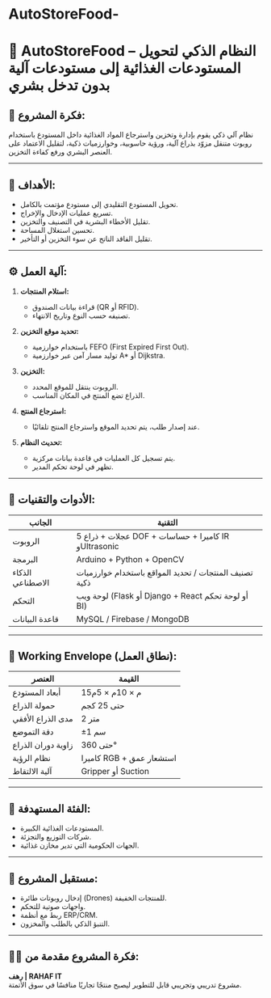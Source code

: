 # AutoStoreFood-

# 🤖 AutoStoreFood – النظام الذكي لتحويل المستودعات الغذائية إلى مستودعات آلية بدون تدخل بشري

## 🧠 فكرة المشروع:
نظام آلي ذكي يقوم بإدارة وتخزين واسترجاع المواد الغذائية داخل المستودع باستخدام روبوت متنقل مزوّد بذراع آلية، ورؤية حاسوبية، وخوارزميات ذكية، لتقليل الاعتماد على العنصر البشري ورفع كفاءة التخزين.

---

## 🎯 الأهداف:

- تحويل المستودع التقليدي إلى مستودع مؤتمت بالكامل.
- تسريع عمليات الإدخال والإخراج.
- تقليل الأخطاء البشرية في التصنيف والتخزين.
- تحسين استغلال المساحة.
- تقليل الفاقد الناتج عن سوء التخزين أو التأخير.

---

## ⚙️ آلية العمل:

1. **استلام المنتجات:**
   - قراءة بيانات الصندوق (QR أو RFID).
   - تصنيفه حسب النوع وتاريخ الانتهاء.

2. **تحديد موقع التخزين:**
   - باستخدام خوارزمية FEFO (First Expired First Out).
   - توليد مسار آمن عبر خوارزمية A* أو Dijkstra.

3. **التخزين:**
   - الروبوت ينتقل للموقع المحدد.
   - الذراع تضع المنتج في المكان المناسب.

4. **استرجاع المنتج:**
   - عند إصدار طلب، يتم تحديد الموقع واسترجاع المنتج تلقائيًا.

5. **تحديث النظام:**
   - يتم تسجيل كل العمليات في قاعدة بيانات مركزية.
   - تظهر في لوحة تحكم المدير.

---

## 🧰 الأدوات والتقنيات:

| الجانب | التقنية |
|--------|---------|
| الروبوت | عجلات + ذراع 5 DOF + كاميرا + حساسات IR وUltrasonic |
| البرمجة | Arduino + Python + OpenCV |
| الذكاء الاصطناعي | تصنيف المنتجات / تحديد المواقع باستخدام خوارزميات ذكية |
| التحكم | لوحة ويب (Flask أو Django + React أو لوحة تحكم BI) |
| قاعدة البيانات | MySQL / Firebase / MongoDB |

---

## 🧭 Working Envelope (نطاق العمل):

| العنصر | القيمة |
|--------|--------|
| أبعاد المستودع | 15م × 10م × 5م |
| حمولة الذراع | حتى 25 كجم |
| مدى الذراع الأفقي | 2 متر |
| دقة التموضع | ±1 سم |
| زاوية دوران الذراع | حتى 360° |
| نظام الرؤية | كاميرا RGB + استشعار عمق |
| آلية الالتقاط | Gripper أو Suction |

---

## 💼 الفئة المستهدفة:

- المستودعات الغذائية الكبيرة.
- شركات التوزيع والتجزئة.
- الجهات الحكومية التي تدير مخازن غذائية.

---

## 🚀 مستقبل المشروع:

- إدخال روبوتات طائرة (Drones) للمنتجات الخفيفة.
- واجهات صوتية للتحكم.
- ربط مع أنظمة ERP/CRM.
- التنبؤ الذكي بالطلب والمخزون.

---

## 👩‍💻 فكرة المشروع مقدمة من:

**رهف | RAHAF IT**  
مشروع تدريبي وتجريبي قابل للتطوير ليصبح منتجًا تجاريًا منافسًا في سوق الأتمتة.
